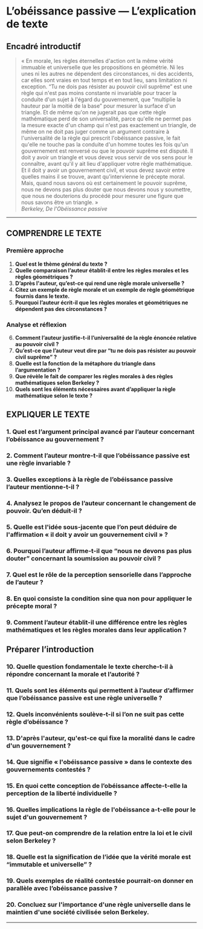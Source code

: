 # L’obéissance passive — L’explication de texte

## Encadré introductif
> « En morale, les règles éternelles d'action ont la même vérité immuable et universelle que les propositions en géométrie. Ni les unes ni les autres ne dépendent des circonstances, ni des accidents, car elles sont vraies en tout temps et en tout lieu, sans limitation ni exception. “Tu ne dois pas résister au pouvoir civil suprême” est une règle qui n'est pas moins constante ni invariable pour tracer la conduite d'un sujet à l'égard du gouvernement, que “multiplie la hauteur par la moitié de la base” pour mesurer la surface d'un triangle. Et de même qu'on ne jugerait pas que cette règle mathématique perd de son universalité, parce qu'elle ne permet pas la mesure exacte d'un champ qui n'est pas exactement un triangle, de même on ne doit pas juger comme un argument contraire à l'universalité de la règle qui prescrit l'obéissance passive, le fait qu'elle ne touche pas la conduite d'un homme toutes les fois qu'un gouvernement est renversé ou que le pouvoir suprême est disputé. Il doit y avoir un triangle et vous devez vous servir de vos sens pour le connaître, avant qu'il y ait lieu d'appliquer votre règle mathématique. Et il doit y avoir un gouvernement civil, et vous devez savoir entre quelles mains il se trouve, avant qu'intervienne le précepte moral. Mais, quand nous savons où est certainement le pouvoir suprême, nous ne devons pas plus douter que nous devons nous y soumettre, que nous ne douterions du procédé pour mesurer une figure que nous savons être un triangle. »  
> *Berkeley, De l'Obéissance passive*

---

## COMPRENDRE LE TEXTE

### Première approche

1. **Quel est le thème général du texte ?**  
2. **Quelle comparaison l’auteur établit-il entre les règles morales et les règles géométriques ?**  
3. **D’après l'auteur, qu’est-ce qui rend une règle morale universelle ?**  
4. **Citez un exemple de règle morale et un exemple de règle géométrique fournis dans le texte.**  
5. **Pourquoi l’auteur écrit-il que les règles morales et géométriques ne dépendent pas des circonstances ?**  

### Analyse et réflexion

6. **Comment l’auteur justifie-t-il l’universalité de la règle énoncée relative au pouvoir civil ?**  
7. **Qu’est-ce que l’auteur veut dire par “tu ne dois pas résister au pouvoir civil suprême” ?**  
8. **Quelle est la fonction de la métaphore du triangle dans l’argumentation ?**  
9. **Que révèle le fait de comparer les règles morales à des règles mathématiques selon Berkeley ?**  
10. **Quels sont les éléments nécessaires avant d’appliquer la règle mathématique selon le texte ?**  

## EXPLIQUER LE TEXTE

### 1. Quel est l’argument principal avancé par l’auteur concernant l’obéissance au gouvernement ?  

### 2. Comment l’auteur montre-t-il que l’obéissance passive est une règle invariable ?  

### 3. Quelles exceptions à la règle de l’obéissance passive l’auteur mentionne-t-il ?  

### 4. Analysez le propos de l’auteur concernant le changement de pouvoir. Qu’en déduit-il ?  

### 5. Quelle est l'idée sous-jacente que l’on peut déduire de l'affirmation « il doit y avoir un gouvernement civil » ?  

### 6. Pourquoi l’auteur affirme-t-il que “nous ne devons pas plus douter” concernant la soumission au pouvoir civil ?  

### 7. Quel est le rôle de la perception sensorielle dans l’approche de l’auteur ?  

### 8. En quoi consiste la condition sine qua non pour appliquer le précepte moral ?  

### 9. Comment l’auteur établit-il une différence entre les règles mathématiques et les règles morales dans leur application ?  

## Préparer l’introduction

### 10. Quelle question fondamentale le texte cherche-t-il à répondre concernant la morale et l’autorité ?  

### 11. Quels sont les éléments qui permettent à l’auteur d’affirmer que l’obéissance passive est une règle universelle ?  

### 12. Quels inconvénients soulève-t-il si l’on ne suit pas cette règle d’obéissance ?  

### 13. D'après l'auteur, qu'est-ce qui fixe la moralité dans le cadre d'un gouvernement ?  

### 14. Que signifie « l'obéissance passive » dans le contexte des gouvernements contestés ?  

### 15. En quoi cette conception de l’obéissance affecte-t-elle la perception de la liberté individuelle ?  

### 16. Quelles implications la règle de l'obéissance a-t-elle pour le sujet d'un gouvernement ?  

### 17. Que peut-on comprendre de la relation entre la loi et le civil selon Berkeley ?  

### 18. Quelle est la signification de l’idée que la vérité morale est “immutable et universelle” ?  

### 19. Quels exemples de réalité contestée pourrait-on donner en parallèle avec l’obéissance passive ?  

### 20. Concluez sur l'importance d'une règle universelle dans le maintien d'une société civilisée selon Berkeley.  

--- 